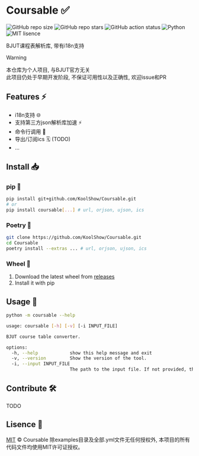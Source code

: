 # Coursable ✅

![GitHub repo size](https://img.shields.io/github/repo-size/KoolShow/Coursable?style=for-the-badge)
![GitHub repo stars](https://img.shields.io/github/stars/KoolShow/Coursable?style=for-the-badge)
![GitHub action status](https://github.com/KoolShow/Coursable/workflows/CI/badge.svg)
![Python](https://img.shields.io/badge/Python-3.13-FFD43B?style=for-the-badge&logo=python&logoColor=blue)
![MIT lisence](https://img.shields.io/badge/Lisence-MIT-green?style=for-the-badge)

BJUT课程表解析库, 带有i18n支持

> [!WARNING]
> 本仓库为个人项目, 与BJUT官方无关 \
> 此项目仍处于早期开发阶段, 不保证可用性以及正确性, 欢迎issue和PR

## Features ⚡

- i18n支持 🌐
- 支持第三方json解析库加速 ⚡
- 命令行调用 📝
- 导出/订阅ics 🗓️ (TODO)
- ...

## Install 📥

### pip 🚀

```bash
pip install git+github.com/KoolShow/Coursable.git
# or
pip install coursable[...] # url, orjson, ujson, ics
```

### Poetry 📜

```bash
git clone https://github.com/KoolShow/Coursable.git
cd Coursable
poetry install --extras ... # url, orjson, ujson, ics
```

### Wheel 🛞

1. Download the latest wheel from [releases](https://github.com/KoolShow/Coursable/releases)
2. Install it with pip

## Usage 📄

```bash
python -m coursable --help
```

```bash
usage: coursable [-h] [-v] [-i INPUT_FILE]

BJUT course table converter.

options:
  -h, --help            show this help message and exit
  -v, --version         Show the version of the tool.
  -i, --input INPUT_FILE
                        The path to the input file. If not provided, the input will be the default example.
```

## Contribute 🛠️

TODO

## Lisence 📃

[MIT](https://github.com/Coursable/blob/master/LICENSE) © Coursable
除examples目录及全部.yml文件无任何授权外, 本项目的所有代码文件均使用MIT许可证授权。
